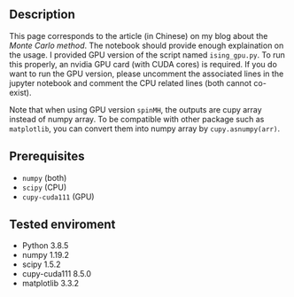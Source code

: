 ## Description

This page corresponds to the article (in Chinese) on my blog about the *Monte Carlo method*. The notebook should provide enough explaination on the usage. I provided GPU version of the script named `ising_gpu.py`. To run this properly, an nvidia GPU card (with CUDA cores) is required. If you do want to run the GPU version, please uncomment the associated lines in the jupyter notebook and comment the CPU related lines (both cannot co-exist).

Note that when using GPU version `spinMH`, the outputs are cupy array instead of numpy array. To be compatible with other package such as `matplotlib`, you can convert them into numpy array by `cupy.asnumpy(arr)`.

## Prerequisites

- `numpy` (both)
- `scipy` (CPU)
- `cupy-cuda111` (GPU)

## Tested enviroment

- Python 3.8.5
- numpy 1.19.2
- scipy 1.5.2
- cupy-cuda111 8.5.0
- matplotlib 3.3.2
